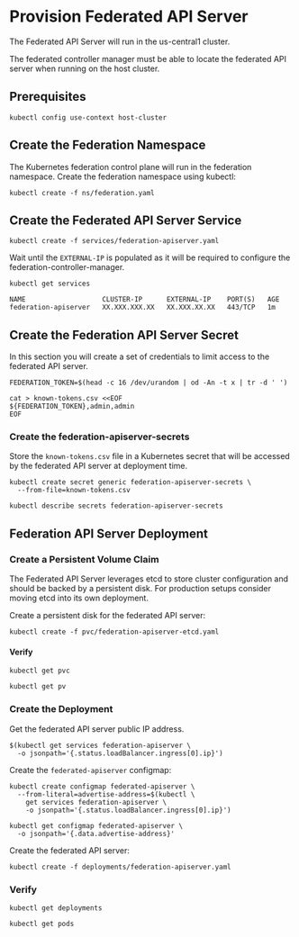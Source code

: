 # Provision Federated API Server

The Federated API Server will run in the us-central1 cluster.

The federated controller manager must be able to locate the federated API server when running on the host cluster.

## Prerequisites

```
kubectl config use-context host-cluster
```

## Create the Federation Namespace

The Kubernetes federation control plane will run in the federation namespace. Create the federation namespace using kubectl:

```
kubectl create -f ns/federation.yaml
```

## Create the Federated API Server Service

```
kubectl create -f services/federation-apiserver.yaml
```

Wait until the `EXTERNAL-IP` is populated as it will be required to configure the federation-controller-manager.

```
kubectl get services 
```

```
NAME                   CLUSTER-IP      EXTERNAL-IP    PORT(S)   AGE
federation-apiserver   XX.XXX.XXX.XX   XX.XXX.XX.XX   443/TCP   1m
```

## Create the Federation API Server Secret

In this section you will create a set of credentials to limit access to the federated API server.

```
FEDERATION_TOKEN=$(head -c 16 /dev/urandom | od -An -t x | tr -d ' ')
```

```
cat > known-tokens.csv <<EOF
${FEDERATION_TOKEN},admin,admin
EOF
```

### Create the federation-apiserver-secrets

Store the `known-tokens.csv` file in a Kubernetes secret that will be accessed by the federated API server at deployment time.

```
kubectl create secret generic federation-apiserver-secrets \
  --from-file=known-tokens.csv
```

```
kubectl describe secrets federation-apiserver-secrets
```

## Federation API Server Deployment

### Create a Persistent Volume Claim

The Federated API Server leverages etcd to store cluster configuration and should be backed by a persistent disk. For production setups consider moving etcd into its own deployment.

Create a persistent disk for the federated API server:

```
kubectl create -f pvc/federation-apiserver-etcd.yaml
```

#### Verify

```
kubectl get pvc
```

```
kubectl get pv
```

### Create the Deployment

Get the federated API server public IP address.

```
$(kubectl get services federation-apiserver \
  -o jsonpath='{.status.loadBalancer.ingress[0].ip}')
```

Create the `federated-apiserver` configmap:

```
kubectl create configmap federated-apiserver \
  --from-literal=advertise-address=$(kubectl \
    get services federation-apiserver \
    -o jsonpath='{.status.loadBalancer.ingress[0].ip}')
```

```
kubectl get configmap federated-apiserver \
  -o jsonpath='{.data.advertise-address}'
```

Create the federated API server:

```
kubectl create -f deployments/federation-apiserver.yaml
```

### Verify

```
kubectl get deployments
```

```
kubectl get pods
```
